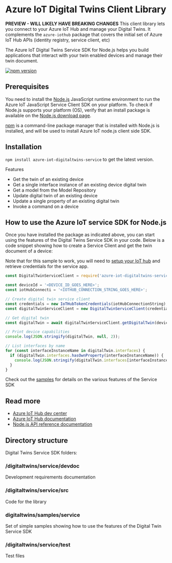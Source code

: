 # Azure IoT Digital Twins Client Library

**PREVIEW - WILL LIKELY HAVE BREAKING CHANGES**
This client library lets you connect to your Azure IoT Hub and manage your Digital Twins.
It complements the `azure-iothub` package that covers the initial set of Azure IoT Hub APIs (identity registry, service client, etc)

The Azure IoT Digital Twins Service SDK for Node.js helps you build applications that interact with your twin enabled devices and manage their twin document.

[![npm version](https://badge.fury.io/js/azure-iot-digitaltwins-service.svg)](https://badge.fury.io/js/azure-iot-digitaltwins-service)

## Prerequisites

You need to install the [Node.js][nodejs_lnk] JavaScript runtime environment to run the Azure IoT JavaScript Service Client SDK on your platform. To check if Node.js supports your platform (OS), verify that an install package is available on the [Node.js download page][nodejs_dwld_lnk].

[npm][npm_lnk] is a command-line package manager that is installed with Node.js is installed, and will be used to install Azure IoT node.js client side SDK.

## Installation

`npm install azure-iot-digitaltwins-service` to get the latest version.

 Features

* Get the twin of an existing device
* Get a single interface instance of an existing device digital twin
* Get a model from the Model Repository
* Update digital twin of an existing device
* Update a single property of an existing digital twin
* Invoke a command on a device

## How to use the Azure IoT service SDK for Node.js

Once you have installed the package as indicated above, you can start using the features of the Digital Twins Service SDK in your code. Below is a code snippet showing how to create a Service Client and get the twin document of a device:

Note that for this sample to work, you will need to [setup your IoT hub][lnk-setup-iot-hub] and retrieve credentials for the service app.

```js
const DigitalTwinServiceClient = require('azure-iot-digitaltwins-service').DigitalTwinServiceClient;

const deviceId = '<DEVICE_ID_GOES_HERE>';
const iotHubConnecti = '<IOTHUB_CONNECTION_STRING_GOES_HERE>';

// Create digital twin service client
const credentials = new IoTHubTokenCredentials(iotHubConnectionString);
const digitalTwinServiceClient = new DigitalTwinServiceClient(credentials);

// Get digital twin
const digitalTwin = await digitalTwinServiceClient.getDigitalTwin(deviceId);

// Print device capabilities
console.log(JSON.stringify(digitalTwin, null, 2));

// List interfaces by name
for (const interfaceInstanceName in digitalTwin.interfaces) {
  if (digitalTwin.interfaces.hasOwnProperty(interfaceInstanceName)) {
    console.log(JSON.stringify(digitalTwin.interfaces[interfaceInstanceName]));
  }
}
```

Check out the [samples][samples] for details on the various features of the Service SDK

## Read more

* [Azure IoT Hub dev center][iot-dev-center]
* [Azure IoT Hub documentation][iot-hub-documentation]
* [Node.js API reference documentation][node-api-reference]

## Directory structure

Digital Twins Service SDK folders:

### /digitaltwins/service/devdoc

Development requirements documentation

### /digitaltwins/service/src

Code for the library

### digitaltwins/samples/service

Set of simple samples showing how to use the features of the Digital Twin Service SDK

### /digitaltwins/service/test

Test files

[nodejs_lnk]: https://nodejs.org/
[nodejs_dwld_lnk]: https://nodejs.org/en/download/
[npm_lnk]:https://docs.npmjs.com/getting-started/what-is-npm
[samples]: ../samples/service
[lnk-setup-iot-hub]: https://aka.ms/howtocreateazureiothub
[node-api-reference]: https://docs.microsoft.com/en-us/javascript/api/azure-iothub/
[iot-dev-center]: http://azure.com/iotdev
[iot-hub-documentation]: https://docs.microsoft.com/en-us/azure/iot-hub/
